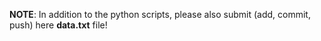 **NOTE**: In addition to the python scripts, please also submit (add, commit, push) here **data.txt** file!
